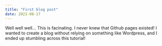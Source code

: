 ```yaml
---
title: "First blog post"
date: 2021-08-17
---
```

Well well well... This is facinating. I never knew that Github pages existed!
I wanted to create a blog without relying on something like Wordpress, and I ended up stumbling across this tutorial!
